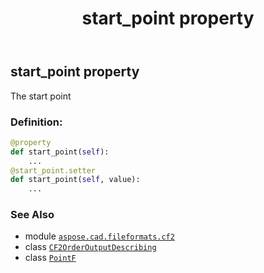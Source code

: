 ﻿---
title: start_point property
second_title: Aspose.CAD for Python via .NET API References
description: 
type: docs
weight: 70
url: /aspose.cad.fileformats.cf2/cf2orderoutputdescribing/start_point/
is_root: false
---

## start_point property


The start point
### Definition:
```python
@property
def start_point(self):
    ...
@start_point.setter
def start_point(self, value):
    ...
```

### See Also
* module [`aspose.cad.fileformats.cf2`](../../)
* class [`CF2OrderOutputDescribing`](/cad/python-net/aspose.cad.fileformats.cf2/cf2orderoutputdescribing)
* class [`PointF`](/cad/python-net/aspose.cad/pointf)
